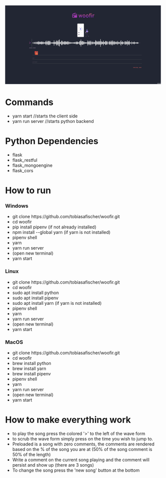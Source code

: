 ![demo](woofir.gif)

<h1>Commands</h1>
<ul>
  <li>yarn start //starts the client side</li>
  <li>yarn run server //starts python backend</li>
</ul>



<h1>Python Dependencies</h1>
<ul>
  <li>flask</li>
  <li>flask_restful</li>
  <li>flask_mongoengine</li>
  <li>flask_cors</li>
</ul>

<h1>How to run</h1>

  
  
<h3>Windows</h3>
  <ul>
    <li>git clone https://github.com/tobiasafischer/woofir.git</li>
    <li>cd woofir</li>
    <li>pip install pipenv (if not already installed)</li>
    <li>npm install --global yarn (if yarn is not installed)</li>
    <li>pipenv shell</li>
    <li>yarn</li>
    <li>yarn run server</li>
    <li>(open new terminal)</li>
    <li>yarn start</li>
  </ul>
  
<h3>Linux</h3>
  <ul>
    <li>git clone https://github.com/tobiasafischer/woofir.git</li>
    <li>cd woofir</li>
    <li>sudo apt install python</li>
    <li>sudo apt install pipenv</li>
    <li>sudo apt install yarn (if yarn is not installed)</li>
    <li>pipenv shell</li>
    <li>yarn</li>
    <li>yarn run server</li>
    <li>(open new terminal)</li>
    <li>yarn start</li>
  </ul>
  
  
<h3>MacOS</h3>
  <ul>
    <li>git clone https://github.com/tobiasafischer/woofir.git</li>
    <li>cd woofir</li>
    <li>brew install python</li>
    <li>brew install yarn</li>
    <li>brew install pipenv</li>
    <li>pipenv shell</li>
    <li>yarn</li>
    <li>yarn run server</li>
    <li>(open new terminal)</li>
    <li>yarn start</li>
  </ul>


<h1>How to make everything work</h1>

<ul>
  <li>to play the song press the colored '>' to the left of the wave form</li>
  <li>to scrub the wave form simply press on the time you wish to jump to.</li>
  <li>Preloaded is a song with zero comments, the comments are rendered based on the % of the song you are at (50% of the song comment is 50% of the length)</li>
  <li>Write a comment on the current song playing and the comment will persist and show up (there are 3 songs)</li>
  <li>To change the song press the 'new song' button at the bottom</li>
</ul>

